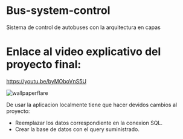# Bus-system-control
Sistema de control de autobuses con la arquitectura en capas

# Enlace al video explicativo del proyecto final:
https://youtu.be/byMOboVnS5U

![wallpaperflare](https://user-images.githubusercontent.com/69158247/144879956-29131da7-1055-4ba0-9c6a-fd6d02aa58c2.jpg)

De usar la aplicacion localmente tiene que hacer devidos cambios al proyecto:

- Reemplazar los datos correspondiente en la conexion SQL.
- Crear la base de datos con el query suministrado.
